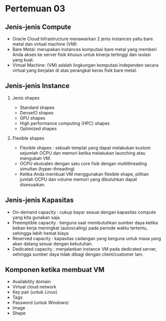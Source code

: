 # Pertemuan 03

## Jenis-jenis Compute
- Oracle Cloud Infrastructure menawarkan 2 jenis instances yaitu bare metal dan virtual machine (VM):
- Bare Metal: merupakan instances komputasi bare metal yang memberi Anda akses ke server fisik khusus untuk kinerja tertinggi dan isolasi yang kuat.
- Virtual Machine: (VM) adalah lingkungan komputasi independen secara virtual yang berjalan di atas perangkat keras fisik bare metal. 

## Jenis-jenis Instance
1. Jenis shapes
    - Standard shapes
    - DenseIO shapes
    - GPU shapes
    - High performance computing (HPC) shapes
    - Optimized shapes

2. Flexible shapes
    - Flexible shapes : sebuah templat yang dapat melakukan kustom sejumlah OCPU dan memori ketika melakukan launching atau mengubah VM.
    - OCPU ekuivalen dengan satu core fisik dengan multithreading simultan (hyper-threading)
    - Ketika Anda membuat VM menggunakan flexible shape, pilihan jumlah OCPU dan volume memori yang dibutuhkan dapat disesuaikan.

## Jenis-jenis Kapasitas
- On-demand capacity : cukup bayar sesuai dengan kapasitas compute yang kita gunakan saja.
- Preemptible capacity : berguna saat membutuhkan sumber daya ketika beban kerja meningkat (autoscaling) pada periode waktu tertentu, sehingga lebih hemat biaya
- Reserved capacity : kapasitas cadangan yang berguna untuk masa yang akan datang sesuai dengan kebutuhan. 
- Dedicated capacity : menjalankan instance VM pada dedicated server, sehingga sumber daya tidak dibagi dengan client/customer lain.

## Komponen ketika membuat VM
- Availability domain
- Virtual cloud network
- Key pair (untuk Linux)
- Tags
- Password (untuk Windows)
- Image
- Shape

